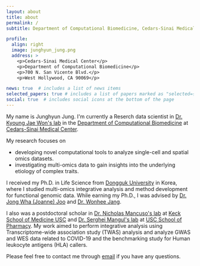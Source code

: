 ```yaml
---
layout: about
title: about
permalink: /
subtitle: Department of Computational Biomedicine, Cedars-Sinai Medical Center

profile:
  align: right
  image: junghyun_jung.png
  address: >
    <p>Cedars-Sinai Medical Center</p>
    <p>Department of Computational Biomedicine</p>
    <p>700 N. San Vicente Blvd.</p>
    <p>West Hollywood, CA 90069</p>

news: true  # includes a list of news items
selected_papers: true # includes a list of papers marked as "selected={true}"
social: true  # includes social icons at the bottom of the page
---
```


My name is Junghyun Jung. I'm currently a Reserch data scientist in [Dr. Kyoung Jae Won's lab](https://www.cedars-sinai.edu/research/labs/won.html) in the [Department of Computational Biomedicine](https://www.cedars-sinai.edu/research/departments-institutes/computational-biomedicine.html) at [Cedars-Sinai Medical Center](https://www.cedars-sinai.org/).


My research focuses on 
 - developing novel computational tools to analyze single-cell and spatial omics datasets.
 - investigating multi-omics data to gain insights into the underlying etiology of complex traits.

I received my Ph.D. in Life Science from [Dongguk University](https://www.dongguk.edu/eng/main) in Korea, where I studied multi-omics integrative analysis  and method development for functional genomic data. While earning my Ph.D., I was advised by [Dr. Jong Wha (Joanne) Joo](https://cblab.yolasite.com/) and [Dr. Wonhee Jang](https://sites.google.com/view/dgu-janglab).

I also was a postdoctoral scholar in 
[Dr. Nicholas Mancuso's lab](https://www.mancusolab.com/) at [Keck School of Medicine USC](https://www.keckmedicine.org/) and [Dr. Serghei Mangul's lab](https://mangul-lab-usc.github.io/) at [USC School of Pharmacy](https://pharmacyschool.usc.edu/). My work aimed to perform integrative analysis using Transcriptome-wide association study (TWAS) analysis and analyze GWAS and WES data related to COVID-19 and the benchmarking study for Human leukocyte antigens (HLA) callers.

Please feel free to contact me through [email](mailto:junghyun.jung@cshs.org) if you have any questions.
